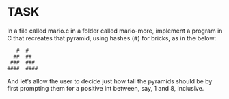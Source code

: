 # TASK
In a file called mario.c in a folder called mario-more, implement a program in C that recreates that pyramid, using hashes (#) for bricks, as in the below:
```
   #  #
  ##  ##
 ###  ###
####  ####
```
And let’s allow the user to decide just how tall the pyramids should be by first prompting them for a positive int between, say, 1 and 8, inclusive.